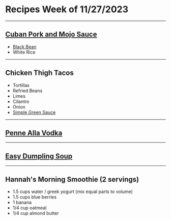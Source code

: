# Recipes Week of 11/27/2023

---

## [Cuban Pork and Mojo Sauce](https://www.seriouseats.com/cuban-roast-pork-shoulder-mojo-recipe?print)

- [Black Bean](https://www.cocoandash.com/wprm_print/2908)
- White Rice

---

## Chicken Thigh Tacos
- Tortillas
- Refried Beans
- Limes
- Cilantro
- Onion
- [Simple Green Sauce](https://www.reddit.com/r/SalsaSnobs/comments/jyfxcd/never_without_green_err_orange_sauce_in_my_fridge/?utm_source=share&utm_medium=ios_app&utm_name=iossmf)

---

## [Penne Alla Vodka](./penneallavodka.md)

---

## [Easy Dumpling Soup](./EasyDumplingSoup.md)

---

## Hannah's Morning Smoothie (2 servings)

- 1.5 cups water / greek yogurt (mix equal parts to volume)
- 1.5 cups blue berries
- 1 banana
- 1/4 cup oatmeal
- 1/4 cup almond butter